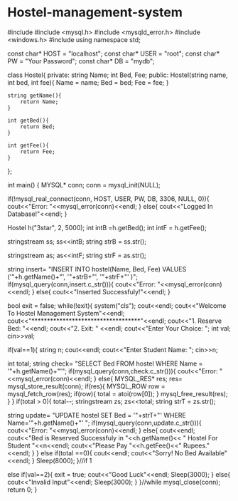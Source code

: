 # Hostel-management-system
#include <iostream>
#include <mysql.h>
#include <mysqld_error.h>
#include <windows.h>
#include <sstream>
using namespace std;


const char* HOST = "localhost";
const char* USER = "root";
const char* PW = "Your Password"; 
const char* DB = "mydb";

class Hostel{
	private:
		string Name;
		int Bed, Fee;
	public:
		Hostel(string name, int bed, int fee){
			Name = name;
			Bed = bed;
			Fee = fee;
		}
	
	string getName(){
		return Name;
	}
	
	int getBed(){
		return Bed;
	}
	
	int getFee(){
		return Fee;
	}
};

int main() {
MYSQL* conn;
conn = mysql_init(NULL);

if(!mysql_real_connect(conn, HOST, USER, PW, DB, 3306, NULL, 0)){
	cout<<"Error: "<<mysql_error(conn)<<endl;
}
else{
	cout<<"Logged In Database!"<<endl;
}
	
Hostel h("3star", 2, 5000);
int intB =h.getBed();
int intF = h.getFee(); 

stringstream ss;
ss<<intB;
string strB = ss.str();

stringstream as;
as<<intF;
string strF = as.str();

string insert= "INSERT INTO hostel(Name, Bed, Fee) VALUES ('"+h.getName()+"', '"+strB+"', '"+strF+"' )";
if(mysql_query(conn,insert.c_str())){
	cout<<"Error: "<<mysql_error(conn)<<endl;
}
else{
	cout<<"Inserted Successfuly!"<<endl;
}

bool exit = false;
while(!exit){
	system("cls");
	cout<<endl;
cout<<"Welcome To Hostel Management System"<<endl;
cout<<"***********************************"<<endl;
cout<<"1. Reserve Bed: "<<endl;
cout<<"2. Exit: " <<endl;
cout<<"Enter Your Choice: ";
int val;
cin>>val;

if(val==1){
	string n;
	cout<<endl;
cout<<"Enter Student Name: ";
cin>>n;

int total;
string check= "SELECT Bed FROM hostel WHERE Name = '"+h.getName()+"'";
if(mysql_query(conn,check.c_str())){
	cout<<"Error: "<<mysql_error(conn)<<endl;
}
else{
MYSQL_RES* res; 
res= mysql_store_result(conn);
if(res){
	MYSQL_ROW row = mysql_fetch_row(res);
if(row){
	total = atoi(row[0]);
}
mysql_free_result(res);
}
}
if(total > 0){
	total--;
stringstream zs;
zs<<total;
string strT = zs.str();

string update= "UPDATE hostel SET Bed = '"+strT+"' WHERE Name='"+h.getName()+"' ";
if(mysql_query(conn,update.c_str())){
	cout<<"Error: "<<mysql_error(conn)<<endl;
}
else{
	cout<<endl;
cout<<"Bed is Reserved Successfuly in "<<h.getName()<< " Hostel For Student "<<n<<endl;
cout<<"Please Pay "<<h.getFee()<<" Rupees."<<endl;
}
}
else if(total ==0){
	cout<<endl;
	cout<<"Sorry! No Bed Available"<<endl;
}
Sleep(8000);
}//if 1

else if(val==2){
	exit = true;
	cout<<"Good Luck"<<endl;
Sleep(3000);
}
else{
	cout<<"Invalid Input"<<endl;
	Sleep(3000);
}
}//while
mysql_close(conn);
return 0;
}
